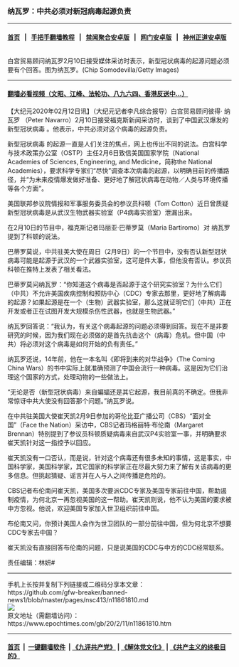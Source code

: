 ### 纳瓦罗：中共必须对新冠病毒起源负责
------------------------

#### [首页](https://github.com/gfw-breaker/banned-news1/blob/master/README.md) &nbsp;&nbsp;|&nbsp;&nbsp; [手把手翻墙教程](https://github.com/gfw-breaker/guides/wiki) &nbsp;&nbsp;|&nbsp;&nbsp; [禁闻聚合安卓版](https://github.com/gfw-breaker/bn-android) &nbsp;&nbsp;|&nbsp;&nbsp; [网门安卓版](https://github.com/oGate2/oGate) &nbsp;&nbsp;|&nbsp;&nbsp; [神州正道安卓版](https://github.com/SzzdOgate/update) 



<div><img alt="" class="aligncenter wp-post-image" src="https://i.epochtimes.com/assets/uploads/2018/10/GettyImages-1024833406-600x400.jpg"/>
<div class="red16 caption">
 <p>
  白宫贸易顾问纳瓦罗2月10日接受媒体采访时表示，新型冠状病毒的起源问题必须要有个回答。图为纳瓦罗。(Chip Somodevilla/Getty Images)
 </p>
</div>
</div><hr/>

#### [翻墙必看视频（文昭、江峰、法轮功、八九六四、香港反送中...）](http://167.172.214.107/home.html)

<div><p>
 【大纪元2020年02月12日讯】（大纪元记者李凡综合报导）白宫贸易顾问彼得·
 <ok href="https://www.epochtimes.com/gb/tag/%E7%BA%B3%E7%93%A6%E7%BD%97.html">
  纳瓦罗
 </ok>
 （Peter Navarro）2月10日接受福克斯新闻采访时，谈到了中国武汉爆发的
 <ok href="https://www.epochtimes.com/gb/tag/%E6%96%B0%E5%9E%8B%E5%86%A0%E7%8A%B6%E7%97%85%E6%AF%92.html">
  新型冠状病毒
 </ok>
 。他表示，中共必须对这个病毒的起源负责。
</p>
<p>
 <ok href="https://www.epochtimes.com/gb/tag/%E6%96%B0%E5%9E%8B%E5%86%A0%E7%8A%B6%E7%97%85%E6%AF%92.html">
  新型冠状病毒
 </ok>
 的起源一直是人们关注的焦点，网上也传出不同的说法。白宫科学与技术政策办公室（OSTP）主任2月6日致信美国国家学院（National Academies of Sciences, Engineering, and Medicine，简称the National Academies），要求科学专家们“尽快”调查本次病毒的起源，以明确目前的传播路径，并“为未来疫情爆发做好准备、更好地了解冠状病毒在动物／人类与环境传播等各个方面”。
</p>
<p>
 美国联邦参议院情报和军事服务委员会的参议员科顿（Tom Cotton）近日曾质疑新型冠状病毒是从武汉生物武器实验室（P4病毒实验室）泄漏出来。
</p>
<p>
 在2月10日的节目中，福克斯记者玛丽亚·巴蒂罗莫（Maria Bartiromo）对
 <ok href="https://www.epochtimes.com/gb/tag/%E7%BA%B3%E7%93%A6%E7%BD%97.html">
  纳瓦罗
 </ok>
 提到了科顿的说法。
</p>
<p>
 巴蒂罗莫说，中共驻美大使在周日（2月9日）的一个节目中，没有否认新型冠状病毒可能是起源于武汉的一个武器实验室，这可是件大事，但他没有否认。参议员科顿在推特上发表了相关看法。
</p>
<p>
 巴蒂罗莫问纳瓦罗：“你知道这个病毒是否起源于这个研究实验室？为什么它们（中共）不允许美国疾病控制和预防中心（CDC）专家去那里，更好地了解病毒的起源？如果起源是在一个（生物）武器实验室，那么这就证明它们（中共）正在开发或者正在试图开发大规模杀伤性武器，也就是生物武器。”
</p>
<p>
 纳瓦罗回答说：“我认为，有关这个病毒起源的问题必须得到回答。现在不是非要研究的时候，因为我们现在必须做的是首先抗击这个（病毒）危机。但中国（中共）将必须对这个病毒是如何开始的负有责任。”
</p>
<p>
 纳瓦罗还说，14年前，他在一本名叫《即将到来的对华战争》（The Coming China Wars）的书中实际上就准确预测了中国会流行一种病毒。这是因为它们治理这个国家的方式，处理动物的一些做法上。
</p>
<p>
 “无论是否（新型冠状病毒）来自蝙蝠还是其它起源，我目前真的不确定。但我非常惊讶中共大使没有回答那个问题。”纳瓦罗说。
</p>
<p>
 在中共驻美国大使崔天凯2月9日参加的哥伦比亚广播公司（CBS）“面对全国”（Face the Nation）采访中，CBS记者玛格丽特·布伦南（Margaret Brennan）特别提到了参议员科顿质疑病毒来自武汉P4实验室一事，并明确要求崔天凯针对这一指控予以回应。
</p>
<p>
 崔天凯没有一口否认，而是说，针对这个病毒还有很多未知的事情，这是事实，中国科学家，美国科学家，其它国家的科学家正在尽最大努力来了解有关该病毒的更多信息。但挑起猜疑、谣言并在人与人之间传播是危险的。
</p>
<p>
 CBS记者布伦南问崔天凯，美国多次要派CDC专家及美国专家前往中国，帮助遏制疫情，为何北京一再忽视美国的这一帮助。崔天凯则说，他不认为美国的要求被中方忽视。他说，欢迎美国专家加入世卫组织前往中国。
</p>
<p>
 布伦南又问，你预计美国人会作为世卫团队的一部分前往中国，但为何北京不想要CDC专家去中国？
</p>
<p>
 崔天凯没有直接回答布伦南的问题，只是说美国的CDC与中方的CDC经常联系。
</p>
<p>
 责任编辑：林妍#
</p>
</div>
<hr/>
手机上长按并复制下列链接或二维码分享本文章：<br/>
https://github.com/gfw-breaker/banned-news1/blob/master/pages/nsc413/n11861810.md <br/>
<a href='https://github.com/gfw-breaker/banned-news1/blob/master/pages/nsc413/n11861810.md'><img src='https://github.com/gfw-breaker/banned-news1/blob/master/pages/nsc413/n11861810.md.png'/></a> <br/>
原文地址（需翻墙访问）：https://www.epochtimes.com/gb/20/2/11/n11861810.htm


------------------------
#### [首页](https://github.com/gfw-breaker/banned-news1/blob/master/README.md) &nbsp;|&nbsp; [一键翻墙软件](https://github.com/gfw-breaker/nogfw/blob/master/README.md) &nbsp;| [《九评共产党》](https://github.com/gfw-breaker/9ping.md/blob/master/README.md#九评之一评共产党是什么) | [《解体党文化》](https://github.com/gfw-breaker/jtdwh.md/blob/master/README.md) | [《共产主义的终极目的》](https://github.com/gfw-breaker/gczydzjmd.md/blob/master/README.md)


<img src='http://gfw-breaker.win/banned-news/pages/nsc413/n11861810.md' width='0px' height='0px'/>